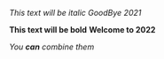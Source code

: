 *This text will be italic*
_GoodBye 2021_

**This text will be bold**
__Welcome to 2022__

_You **can** combine them_
